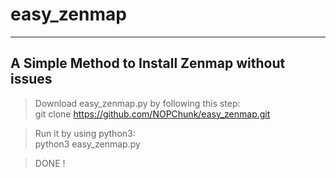 # easy_zenmap
-------------------------------------------------
A Simple Method to Install Zenmap without issues 
-------------------------------------------------

> Download easy_zenmap.py by following this step:  
git clone https://github.com/NOPChunk/easy_zenmap.git

> Run it by using python3:  
python3 easy_zenmap.py

> DONE ! 
